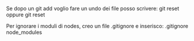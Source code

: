 Se dopo un git add voglio fare un undo dei file posso scrivere:
git reset
oppure git reset <nomefile>

Per ignorare i moduli di nodes, creo un file .gitignore e inserisco:
.gitignore
node_modules
